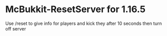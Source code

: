 # McBukkit-ResetServer for 1.16.5

Use /reset to give info for players and kick they after 10 seconds then turn off server

